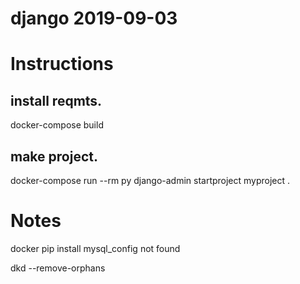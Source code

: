 # django 2019-09-03

# Instructions

## install reqmts.

docker-compose build

## make project.

docker-compose run --rm py django-admin startproject myproject .

# Notes

docker pip install mysql_config not found

dkd --remove-orphans
